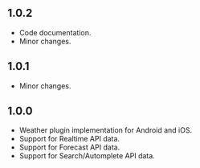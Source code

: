 ## 1.0.2

* Code documentation.
* Minor changes.

## 1.0.1

* Minor changes.

## 1.0.0

* Weather plugin implementation for Android and iOS.
* Support for Realtime API data.
* Support for Forecast API data.
* Support for Search/Automplete API data.
